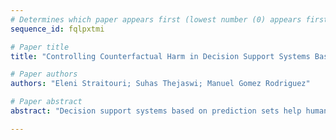 ```yaml
--- 
# Determines which paper appears first (lowest number (0) appears first)
sequence_id: fqlpxtmi

# Paper title 
title: "Controlling Counterfactual Harm in Decision Support Systems Based on Prediction Sets"

# Paper authors 
authors: "Eleni Straitouri; Suhas Thejaswi; Manuel Gomez Rodriguez"

# Paper abstract 
abstract: "Decision support systems based on prediction sets help humans solve multiclass classification tasks by narrowing down the set of potential label values to a subset of them, namely a prediction set, and asking them to always predict label values from the prediction sets. While this type of systems have been proven to be effective at improving the average accuracy of the predictions made by humans, by restricting human agency, they may cause harm—a human who has succeeded at predicting the ground-truth label of an instance on their own may have failed had they used these systems. In this paper, our goal is to control how frequently a decision support system based on prediction sets may cause harm, by design. To this end, we start by characterizing the above notion of harm using the theoretical framework of structural causal models. Then, we show that, under a natural monotonicity assumption, we can estimate how frequently a system may cause harm using only predictions made by humans on their own. Building upon this assumption, we introduce a computational framework to design decision support systems based on prediction sets that are guaranteed to cause harm less frequently than a user-specified value using conformal risk control. We validate our framework using real human predictions from a human subject study and show that, in decision support systems based on prediction sets, there is a trade-off between accuracy and counterfactual harm."

--- 
```

